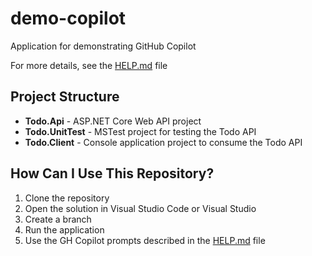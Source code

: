 # demo-copilot

Application for demonstrating GitHub Copilot

For more details, see the [HELP.md](HELP.md) file

## Project Structure

- **Todo.Api** - ASP.NET Core Web API project
- **Todo.UnitTest** - MSTest project for testing the Todo API
- **Todo.Client** - Console application project to consume the Todo API

## How Can I Use This Repository?

1. Clone the repository
1. Open the solution in Visual Studio Code or Visual Studio
1. Create a branch
1. Run the application
1. Use the GH Copilot prompts described in the [HELP.md](HELP.md) file
